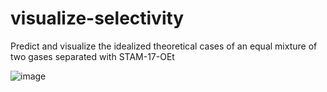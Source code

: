 # visualize-selectivity
Predict and visualize the idealized theoretical cases of an equal mixture of two gases separated with STAM-17-OEt


![image](https://user-images.githubusercontent.com/48795507/148334935-0c2fb6a8-f682-4a3b-9ca2-a479561cabca.png)
